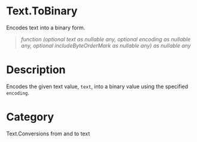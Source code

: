 ﻿# Text.ToBinary
Encodes text into a binary form.
> _function (optional text as nullable any, optional encoding as nullable any, optional includeByteOrderMark as nullable any) as nullable any_
# Description 
Encodes the given text value, <code>text</code>, into a binary value using the specified <code>encoding</code>.
# Category 
Text.Conversions from and to text
